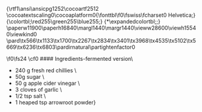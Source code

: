 {\rtf1\ansi\ansicpg1252\cocoartf2512
\cocoatextscaling0\cocoaplatform0{\fonttbl\f0\fswiss\fcharset0 Helvetica;}
{\colortbl;\red255\green255\blue255;}
{\*\expandedcolortbl;;}
\paperw11900\paperh16840\margl1440\margr1440\vieww28600\viewh15540\viewkind0
\pard\tx566\tx1133\tx1700\tx2267\tx2834\tx3401\tx3968\tx4535\tx5102\tx5669\tx6236\tx6803\pardirnatural\partightenfactor0

\f0\fs24 \cf0 #### Ingredients-fermented version\
* 240 g fresh red chillies  \
* 50g sugar  \
* 50 g apple cider vinegar  \
* 3 cloves of garlic  \
* 1/2 tsp salt  \
* 1 heaped tsp arrowroot powder}